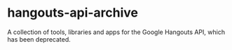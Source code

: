 # hangouts-api-archive
A collection of tools, libraries and apps for the Google Hangouts API, which has been deprecated.

